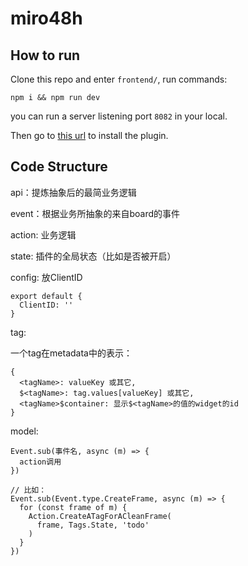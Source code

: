 # miro48h

## How to run

Clone this repo and enter `frontend/`, run commands:
```
npm i && npm run dev
```
you can run a server listening port `8082` in your local.

Then go to [this url](https://miro.com/oauth/authorize/?response_type=code&client_id=3074457367848344047&redirect_uri=%2Fconfirm-app-install%2F) to install the plugin.

## Code Structure

api：提炼抽象后的最简业务逻辑

event：根据业务所抽象的来自board的事件

action: 业务逻辑

state: 插件的全局状态（比如是否被开启）

config: 放ClientID
```
export default {
  ClientID: ''
}
```

tag: 

一个tag在metadata中的表示：
```
{
  <tagName>: valueKey 或其它,
  $<tagName>: tag.values[valueKey] 或其它,
  <tagName>$container: 显示$<tagName>的值的widget的id
}
```

model:

```
Event.sub(事件名, async (m) => {
  action调用
})

// 比如：
Event.sub(Event.type.CreateFrame, async (m) => {
  for (const frame of m) {
    Action.CreateATagForACleanFrame(
      frame, Tags.State, 'todo'
    )
  }
})
```
